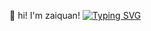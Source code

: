 👋 hi! I'm zaiquan!
[![Typing SVG](https://readme-typing-svg.demolab.com?font=Fira+Code&pause=1000&width=435&lines=System.out.println(%22Hello+World%22);%E6%88%91%E6%9C%89%E6%95%85%E4%BA%8B%EF%BC%8C%E4%BD%A0%E6%9C%89%E9%85%92%E5%90%97%EF%BC%9F)](https://git.io/typing-svg)

